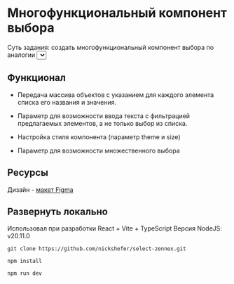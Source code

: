 # Многофункциональный компонент выбора

Суть задания: cоздать многофункциональный компонент выбора по аналогии <select> из HTML.

## Функционал

- Передача массива объектов с указанием для каждого элемента списка его названия и значения.

- Параметр для возможности ввода текста с фильтрацией предлагаемых элементов, а не только выбор из списка.

- Настройка стиля компонента (параметр theme и size)

- Параметр для возможности множественного выбора

## Ресурсы

Дизайн - [макет Figma](https://www.figma.com/design/eIywF9ag4XqRwWFORojlzB/%D0%A2%D0%B5%D1%81%D1%82%D0%BE%D0%B2%D0%BE%D0%B5?node-id=3-9&t=dJTvgnn5TkFl8HCd-0)

## Развернуть локально

Использовал при разработки React + Vite + TypeScript
Версия NodeJS: v20.11.0

```
git clone https://github.com/nickshefer/select-zennex.git

npm install

npm run dev
```
